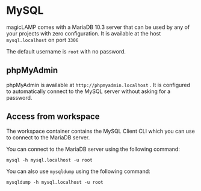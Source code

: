 # MySQL

magicLAMP comes with a MariaDB 10.3 server that can be used by any of your projects with zero configuration.
It is available at the host ```mysql.localhost``` on port ```3306```

The default username is ```root``` with no password.

## phpMyAdmin

phpMyAdmin is available at ```http://phpmyadmin.localhost``` . It is configured to automatically connect to the
MySQL server without asking for a password.

## Access from workspace

The workspace container contains the MySQL Client CLI which you can use to connect to the MariaDB server.

You can connect to the MariaDB server using the following command:

```
mysql -h mysql.localhost -u root
```

You can also use ```mysqldump``` using the following command:

```
mysqldump -h mysql.localhost -u root
```